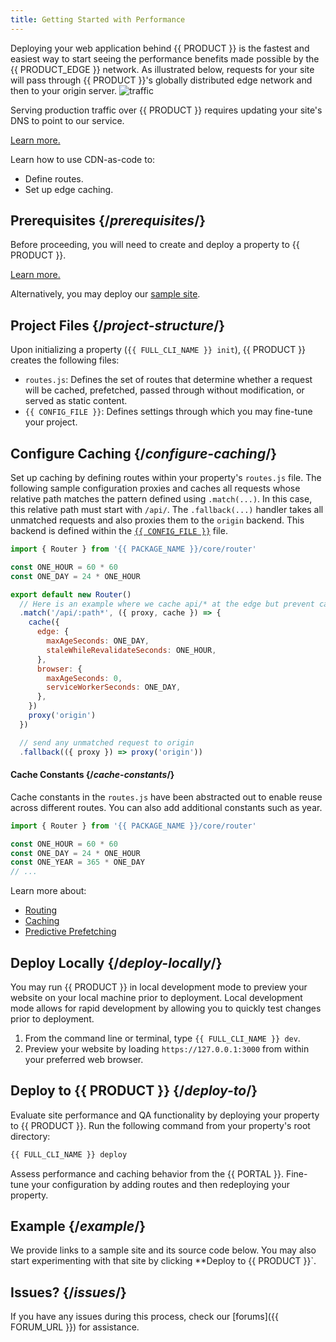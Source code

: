 ```yaml
---
title: Getting Started with Performance
---
```


Deploying your web application behind {{ PRODUCT }} is the fastest and easiest way to start seeing the performance benefits made possible by the {{ PRODUCT_EDGE }} network. As illustrated below, requests for your site will pass through {{ PRODUCT }}'s globally distributed edge network and then to your origin server.
![traffic](/images/starter/traffic.png)

<Callout type="info">

  Serving production traffic over {{ PRODUCT }} requires updating your site's DNS to point to our service. 

  [Learn more.](/guides/production)

</Callout>

Learn how to use CDN-as-code to:
-   Define routes.
-   Set up edge caching.

## Prerequisites {/*prerequisites*/}

Before proceeding, you will need to create and deploy a property to {{ PRODUCT }}.

[Learn more.](getting_started)

<Callout type="tip">

  Alternatively, you may deploy our [sample site](#example).

## Project Files {/*project-structure*/}

Upon initializing a property (`{{ FULL_CLI_NAME }} init`), {{ PRODUCT }} creates the following files:

- `routes.js`: Defines the set of routes that determine whether a request will be cached, prefetched, passed through without modification, or served as static content.
- `{{ CONFIG_FILE }}`: Defines settings through which you may fine-tune your project.

## Configure Caching {/*configure-caching*/}

Set up caching by defining routes within your property's `routes.js` file. The following sample configuration proxies and caches all requests whose relative path matches the pattern defined using `.match(...)`. In this case, this relative path must start with `/api/`. The `.fallback(...)` handler takes all unmatched requests and also proxies them to the `origin` backend. This backend is defined within the [`{{ CONFIG_FILE }}`](edgio_config) file.

```js filename="./routes.js"
import { Router } from '{{ PACKAGE_NAME }}/core/router'

const ONE_HOUR = 60 * 60
const ONE_DAY = 24 * ONE_HOUR

export default new Router()
  // Here is an example where we cache api/* at the edge but prevent caching in the browser
  .match('/api/:path*', ({ proxy, cache }) => {
    cache({
      edge: {
        maxAgeSeconds: ONE_DAY,
        staleWhileRevalidateSeconds: ONE_HOUR,
      },
      browser: {
        maxAgeSeconds: 0,
        serviceWorkerSeconds: ONE_DAY,
      },
    })
    proxy('origin')
  })

  // send any unmatched request to origin
  .fallback(({ proxy }) => proxy('origin'))
```

#### Cache Constants {/*cache-constants*/}
Cache constants in the `routes.js` have been abstracted out to enable reuse across different routes. You can also add additional constants such as year.

```js filename="./routes.js"
import { Router } from '{{ PACKAGE_NAME }}/core/router'

const ONE_HOUR = 60 * 60
const ONE_DAY = 24 * ONE_HOUR
const ONE_YEAR = 365 * ONE_DAY
// ...
```

Learn more about:
-   [Routing](routing)
-   [Caching](caching)
-   [Predictive Prefetching](prefetching)

## Deploy Locally {/*deploy-locally*/}

You may run {{ PRODUCT }} in local development mode to preview your website on your local machine prior to deployment. Local development mode allows for rapid development by allowing you to quickly test changes prior to deployment.

1.  From the command line or terminal, type `{{ FULL_CLI_NAME }} dev`.
2.  Preview your website by loading `https://127.0.0.1:3000` from within your preferred web browser.

## Deploy to {{ PRODUCT }} {/*deploy-to*/}

Evaluate site performance and QA functionality by deploying your property to {{ PRODUCT }}. Run the following command from your property's root directory:

```bash
{{ FULL_CLI_NAME }} deploy
```

Assess performance and caching behavior from the {{ PORTAL }}. Fine-tune your configuration by adding routes and then redeploying your property. 

## Example {/*example*/}

We provide links to a sample site and its source code below. You may also start experimenting with that site by clicking **Deploy to {{ PRODUCT }}`.

<ExampleButtons
  title="Web CDN"
  siteUrl="https://layer0-docs-cdn-starter-template-default.layer0-limelight.link"
  repoUrl="https://github.com/layer0-docs/layer0-cdn-example" 
  deployFromRepo />

## Issues? {/*issues*/}

If you have any issues during this process, check our [forums]({{ FORUM_URL }}) for assistance.